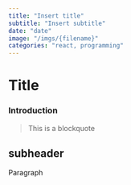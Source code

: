 ```yaml
---
title: "Insert title"
subtitle: "Insert subtitle"
date: "date"
image: "/imgs/{filename}"
categories: "react, programming"
---
```


# Title

### Introduction

>This is a blockquote

## subheader
Paragraph
